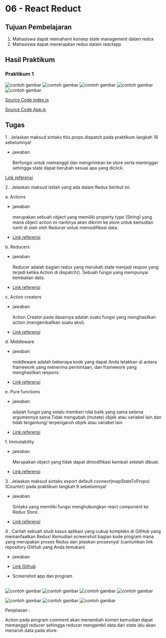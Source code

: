 # 06 - React Reduct

## Tujuan Pembelajaran

1. Mahasiswa dapat memahami konsep state management dalam redux
2. Mahasiswa dapat menerapkan redux dalam reactapp

## Hasil Praktikum

### Praktikum 1

![contoh gambar](img/install.png)
![contoh gambar](img/error.png)
![contoh gambar](img/0.png)
![contoh gambar](img/1.png)
![contoh gambar](img/-1.png)

[Source Code index.js](../../src/06_React_Reduct/index.js)

[Source Code App.js](../../src/06_React_Reduct/App.js)

## Tugas
1 . Jelaskan maksud sintaks this.props.dispatch pada praktikum langkah 16 sebelumnya!

- jawaban
<br></br>
Berfungsi untuk memanggil dan mengirimkan ke store serta mentrigger sehingga state dapat berubah sesuai apa yang diclick.

[Link referensi](https://code.tutsplus.com/id/tutorials/getting-started-with-redux-connecting-redux-with-react--cms-30352)

2 . Jelaskan maksud istilah yang ada dalam Redux berikut ini:

a. Actions

- jawaban
<br></br>
merupakan sebuah object yang memiliki property type (String) yang mana object action ini nantinya akan dikirim ke store untuk kemudian nanti di olah oleh Reducer untuk memodifikasi data.

- [Link referensi](https://medium.com/easyread/belajar-redux-dalam-3-menit-b9afc7bc59f0)

b. Reducers

- jawaban
<br></br>
Reducer adalah bagian redux yang merubah state menjadi respon yang terjadi ketika Action di dispatch(). Sebuah fungsi yang mempunyai kembalian data.

- [Link referensi](https://medium.com/easyread/belajar-redux-dalam-3-menit-b9afc7bc59f0)

c. Action creators

- jawaban
<br></br>
Action Creator pada dasarnya adalah suatu fungsi yang menghasilkan action (mengembalikan suatu aksi).

- [Link referensi](https://refactory.id/post/5148-penggunaan-redux-untuk-react-native-2/)

d. Middleware

- jawaban
<br></br>
middleware adalah beberapa kode yang dapat Anda letakkan di antara framework yang menerima permintaan, dan framework yang menghasilkan respons.

- [Link referensi](https://medium.com/skyshidigital/manajemen-state-redux-dengan-middleware-820fe4fbe6c0)

e. Pure functions

- jawaban
<br></br>
adalah fungsi yang selalu memberi nilai balik yang sama selama argumennya sama.Tidak mengubah (mutate) objek atau variabel lain dan tidak tergantung/
terpengaruh objek atau variabel lain

- [Link referensi](https://masputih.com/2017/12/manajemen-state-dengan-redux-tanpa-react)

f. Immutability

- jawaban
<br></br>
Merupakan object yang tidak dapat dimodifikasi kembali setelah dibuat.

- [Link referensi](https://daveceddia.com/react-redux-immutability-guide/)

3 . Jelaskan maksud sintaks export default connect(mapStateToProps)(Counter) pada praktikum langkah 9 sebelumnya!

- jawaban
<br></br>
Sintaks yang memiliki fungsi menghubungkan react component ke Redux Store.

- [Link referensi](https://react-redux.js.org/api/connect)

4 . Carilah sebuah studi kasus aplikasi yang cukup kompleks di GitHub yang memanfaatkan Redux! Kemudian screenshot bagian kode program mana yang merupakan proses Redux dan jelaskan prosesnya! (cantumkan link repository GitHub yang Anda temukan)

- jawaban
- [Link Github](https://github.com/mbeaudru/react-native-sample)

- Screenshot app dan program
<br></br>

![contoh gambar](img/tugas/4.png)
![contoh gambar](img/tugas/3.png)
![contoh gambar](img/tugas/2.png)
![contoh gambar](img/tugas/1.png)

![contoh gambar](img/tugas/react.png)
![contoh gambar](img/tugas/reducer.png)
![contoh gambar](img/tugas/action.png)

Penjelasan :

Action pada program comment akan menambah komen kemudian dapat memanggil reducer sehingga reducer mengambil data dari state lalu akan menaruh data pada store.